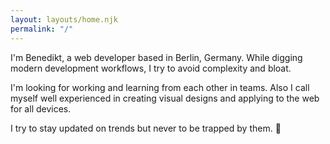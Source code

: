 ```yaml
---
layout: layouts/home.njk
permalink: "/"
---
```


I'm Benedikt, a web developer based in Berlin, Germany. While digging modern development workflows, I try to avoid complexity and bloat.

I'm looking for working and learning from each other in teams. Also I call myself well experienced in creating visual designs and applying to the web for all devices.

I try to stay updated on trends but never to be trapped by them. 🥝
